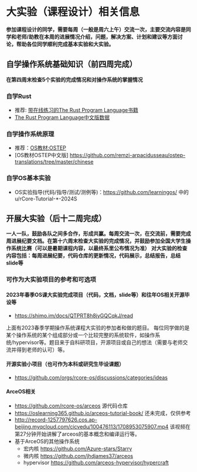 # 大实验（课程设计）相关信息

**参加课程设计的同学，需要每周（一般是周六上午）交流一次，主要交流内容是同学和老师/助教在本周的进展情况介绍，问题，解决方案、计划和建议等方面讨论，帮助各位同学顺利完成基本实验和大实验。**

## 自学操作系统基础知识（前四周完成）
**在第四周末检查5个实验的完成情况和对操作系统的掌握情况**

### 自学Rust
- 推荐: [带在线练习的The Rust Program Language书籍](https://rust-book.cs.brown.edu/)
- [The Rust Program Language中文版数据](https://kaisery.github.io/trpl-zh-cn/)

### 自学操作系统原理
- 推荐：[OS教材:OSTEP](OSTEP：https://pages.cs.wisc.edu/~remzi/OSTEP/)
- [OS教材OSTEP中文版] https://github.com/remzi-arpacidusseau/ostep-translations/tree/master/chinese

### 自学OS基本实验
- OS实验指导(代码/指导/测试/测例等)：https://github.com/learningos/ 中的 u/rCore-Tutorial-*-2024S

## 开展大实验（后十二周完成）
**一人一队，鼓励各队之间多合作，形成共赢。每周交流一次，在交流前，需要完成周进展纪要文档。在第十六周末检查大实验的完成情况，并鼓励参加全国大学生操作系统比赛（可以是暑期课程内容，以最终系里公布情况为准）**
**对大实验的检查内容包括：每周进展纪要，代码仓库的更新情况，代码展示，总结报告，总结slide等**

### 可作为大实验项目的参考和可选项

#### 2023年春季OS课大实验完成项目（代码，文档，slide等）和往年OS相关开源毕设等
- https://shimo.im/docs/QTPRT8h8jyGQCqkJ/read

上面有2023春季学期操作系统课程大实验的参加者和做的题目。
每位同学做的是某个操作系统的某个组成部分或一个比较完整的系统软件，如操作系统/hypervisor等。题目来于自科研项目，开源项目或自己的想法（需要与老师交流并得到老师的认可）等。

#### 开源实验小项目（也可作为本科或研究生毕设课题）
- https://github.com/orgs/rcore-os/discussions/categories/ideas

#### ArceOS相关
- https://github.com/rcore-os/arceos 源代码仓库
- https://oslearning365.github.io/arceos-tutorial-book/ 还未完成，仅供参考
- http://record-1257797626.cos.ap-beijing.myqcloud.com/cicvedu/100476113/1708953075907.mp4 该视频在第27分钟开始讲解了arceos的基本概念和编译运行等。
- 基于ArceOS的其他操作系统
  - 宏内核 https://github.com/Azure-stars/Starry
  - 微内核 https://github.com/jhdjames37/arceos
  - hypervisor https://github.com/arceos-hypervisor/hypercraft 
